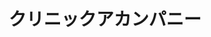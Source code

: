 ---
title: クリニックアカンパニー

full: 海外生活で戸惑うこと悩むことが多い留学生、ワーキングホリデーの皆さんがカナダ生活を存分に満喫できるように。

overall_flow:
  クリニックや病院の予約に付き添い、医療通訳や専門的な医療の話を詳しく説明いたします。
  事前に予約をしていただき、現地で集合となります。ミニマム一時間の付き添いとさせていただきます。
  通訳以外に、検査や病気、薬について自己管理が出来るように、健康ノートを作成するお手伝いをさせていただくことがあります。

disclaimers: 
  - 注1守秘義務を守りますので、患者様の医療情報が外部に漏れることはありません。
  - 注2遠方に住んでらっしゃる御家族の方と連絡を取らせていただき、得られた情報管理をお願いさせていただき、こちらでは管理は致しません。

img_dir: clinic-accompany
---